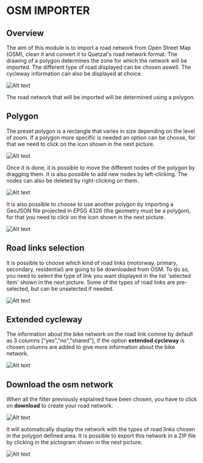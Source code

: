
# OSM IMPORTER

## Overview

The aim of this module is to import a road network from Open Street Map (OSM), clean it and convert it to Quetzal's road network format. The drawing of a polygon determines the zone for which the network will be imported. The different type of road displayed can be chosen aswell. The cycleway information can also be displayed at choice.

![Alt text](/microservice/overview_osm.png)

The road network that will be imported will be determined using a polygon.

## Polygon 

The preset polygon is a rectangle that varies in size depending on the level of zoom.
If a polygon more specific is needed an option can be choose, for that we need to click on the icon shown in the next picture.

![Alt text](/microservice/icon_polygon.png)

Once it is done, it is possible to move the different nodes of the polygon by dragging them. It is also possible to add new nodes by left-clicking. The nodes can also be deleted by right-clicking on them.

![Alt text](/microservice/polygon_nodes.png)

It is also possible to choose to use another polygon by importing a GeoJSON file projected in EPSG 4326 (the geometry must be a polygon), for that you need to click on the icon shown in the next picture.

![Alt text](/microservice/icon_televerse_osm.png)

## Road links selection

It is possible to choose which kind of road links (motorway, primary, secondary, residential) are going to be downloaded from OSM. To do so, you need to select the type of link you want displayed in the list 'selected item' shown in the next picture. Some of the types of road links are pre-selected, but can be unselected if needed.

![Alt text](/microservice/route_type_osm.png)

## Extended cycleway

The information about the bike network on the road link comme by default as 3 columns ["yes","no","shared"], if the option **extended cycleway** is chosen columns are added to give more information about the bike network.

![Alt text](/microservice/extended_cycleway.png)

## Download the osm network

When all the filter previously explained have been chosen, you have to click on **download** to create your road network.

![Alt text](/microservice/download_osm.png)

It will automatically display the network with the types of road links chosen in the polygon defined area. It is possible to export this network in a ZIP file by clicking in the pictogram shown in the next picture.

![Alt text](/microservice/finish_road_network.png)
